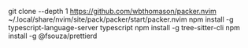 git clone --depth 1 https://github.com/wbthomason/packer.nvim ~/.local/share/nvim/site/pack/packer/start/packer.nvim
npm install -g typescript-language-server typescript
npm install -g tree-sitter-cli
npm install -g @fsouza/prettierd
